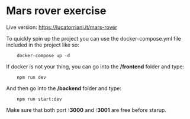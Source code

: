 # Mars rover exercise

Live version: https://lucatorriani.it/mars-rover

To quickly spin up the project you can use the docker-compose.yml file included in the project like so:

```
	docker-compose up -d
```

If docker is not your thing, you can go into the **/frontend** folder and type:

```
	npm run dev
```

And then go into the **/backend** folder and type:

```
	npm run start:dev
```

Make sure that both port **:3000** and **:3001** are free before starup.
